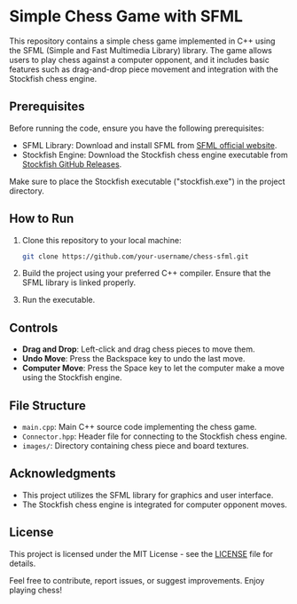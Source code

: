 # Simple Chess Game with SFML

This repository contains a simple chess game implemented in C++ using the SFML (Simple and Fast Multimedia Library) library. The game allows users to play chess against a computer opponent, and it includes basic features such as drag-and-drop piece movement and integration with the Stockfish chess engine.

## Prerequisites

Before running the code, ensure you have the following prerequisites:

- SFML Library: Download and install SFML from [SFML official website](https://www.sfml-dev.org/download.php).
- Stockfish Engine: Download the Stockfish chess engine executable from [Stockfish GitHub Releases](https://github.com/official-stockfish/Stockfish/releases).

Make sure to place the Stockfish executable ("stockfish.exe") in the project directory.

## How to Run

1. Clone this repository to your local machine:

   ```bash
   git clone https://github.com/your-username/chess-sfml.git
   ```

2. Build the project using your preferred C++ compiler. Ensure that the SFML library is linked properly.

3. Run the executable.

## Controls

- **Drag and Drop**: Left-click and drag chess pieces to move them.
- **Undo Move**: Press the Backspace key to undo the last move.
- **Computer Move**: Press the Space key to let the computer make a move using the Stockfish engine.

## File Structure

- `main.cpp`: Main C++ source code implementing the chess game.
- `Connector.hpp`: Header file for connecting to the Stockfish chess engine.
- `images/`: Directory containing chess piece and board textures.

## Acknowledgments

- This project utilizes the SFML library for graphics and user interface.
- The Stockfish chess engine is integrated for computer opponent moves.

## License

This project is licensed under the MIT License - see the [LICENSE](LICENSE) file for details.

Feel free to contribute, report issues, or suggest improvements. Enjoy playing chess!
